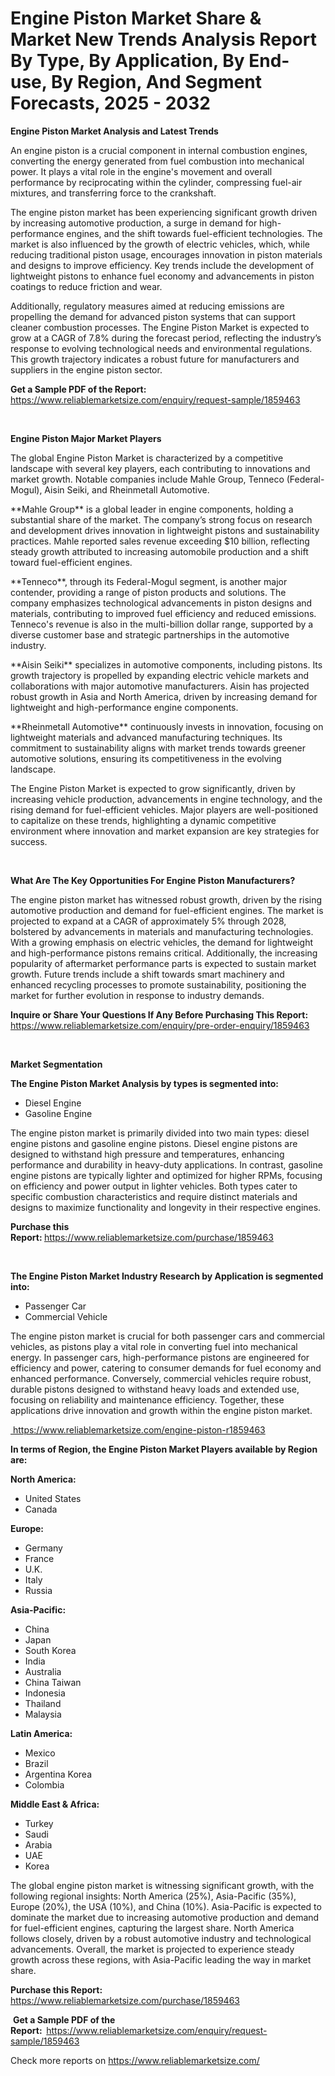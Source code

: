 <p><h1>Engine Piston Market Share & Market New Trends Analysis Report By Type, By Application, By End-use, By Region, And Segment Forecasts, 2025 - 2032</h1></p><p><strong>Engine Piston Market Analysis and Latest Trends</strong></p>
<p><p>An engine piston is a crucial component in internal combustion engines, converting the energy generated from fuel combustion into mechanical power. It plays a vital role in the engine's movement and overall performance by reciprocating within the cylinder, compressing fuel-air mixtures, and transferring force to the crankshaft. </p><p>The engine piston market has been experiencing significant growth driven by increasing automotive production, a surge in demand for high-performance engines, and the shift towards fuel-efficient technologies. The market is also influenced by the growth of electric vehicles, which, while reducing traditional piston usage, encourages innovation in piston materials and designs to improve efficiency. Key trends include the development of lightweight pistons to enhance fuel economy and advancements in piston coatings to reduce friction and wear. </p><p>Additionally, regulatory measures aimed at reducing emissions are propelling the demand for advanced piston systems that can support cleaner combustion processes. The Engine Piston Market is expected to grow at a CAGR of 7.8% during the forecast period, reflecting the industry’s response to evolving technological needs and environmental regulations. This growth trajectory indicates a robust future for manufacturers and suppliers in the engine piston sector.</p></p>
<p><strong>Get a Sample PDF of the Report:&nbsp;</strong> <a href="https://www.reliablemarketsize.com/enquiry/request-sample/1859463?utm_campaign=3345&utm_medium=2&utm_source=Github&utm_content=ia&utm_term=30032025&utm_id=engine-piston">https://www.reliablemarketsize.com/enquiry/request-sample/1859463</a></p>
<p>&nbsp;</p>
<p><strong>Engine Piston Major Market Players</strong></p>
<p><p>The global Engine Piston Market is characterized by a competitive landscape with several key players, each contributing to innovations and market growth. Notable companies include Mahle Group, Tenneco (Federal-Mogul), Aisin Seiki, and Rheinmetall Automotive.</p><p>**Mahle Group** is a global leader in engine components, holding a substantial share of the market. The company’s strong focus on research and development drives innovation in lightweight pistons and sustainability practices. Mahle reported sales revenue exceeding $10 billion, reflecting steady growth attributed to increasing automobile production and a shift toward fuel-efficient engines.</p><p>**Tenneco**, through its Federal-Mogul segment, is another major contender, providing a range of piston products and solutions. The company emphasizes technological advancements in piston designs and materials, contributing to improved fuel efficiency and reduced emissions. Tenneco's revenue is also in the multi-billion dollar range, supported by a diverse customer base and strategic partnerships in the automotive industry.</p><p>**Aisin Seiki** specializes in automotive components, including pistons. Its growth trajectory is propelled by expanding electric vehicle markets and collaborations with major automotive manufacturers. Aisin has projected robust growth in Asia and North America, driven by increasing demand for lightweight and high-performance engine components.</p><p>**Rheinmetall Automotive** continuously invests in innovation, focusing on lightweight materials and advanced manufacturing techniques. Its commitment to sustainability aligns with market trends towards greener automotive solutions, ensuring its competitiveness in the evolving landscape.</p><p>The Engine Piston Market is expected to grow significantly, driven by increasing vehicle production, advancements in engine technology, and the rising demand for fuel-efficient vehicles. Major players are well-positioned to capitalize on these trends, highlighting a dynamic competitive environment where innovation and market expansion are key strategies for success.</p></p>
<p>&nbsp;</p>
<p><strong>What Are The Key Opportunities For Engine Piston Manufacturers?</strong></p>
<p><p>The engine piston market has witnessed robust growth, driven by the rising automotive production and demand for fuel-efficient engines. The market is projected to expand at a CAGR of approximately 5% through 2028, bolstered by advancements in materials and manufacturing technologies. With a growing emphasis on electric vehicles, the demand for lightweight and high-performance pistons remains critical. Additionally, the increasing popularity of aftermarket performance parts is expected to sustain market growth. Future trends include a shift towards smart machinery and enhanced recycling processes to promote sustainability, positioning the market for further evolution in response to industry demands.</p></p>
<p><strong>Inquire or Share Your Questions If Any Before Purchasing This Report:</strong> <a href="https://www.reliablemarketsize.com/enquiry/pre-order-enquiry/1859463?utm_campaign=3345&utm_medium=2&utm_source=Github&utm_content=ia&utm_term=30032025&utm_id=engine-piston">https://www.reliablemarketsize.com/enquiry/pre-order-enquiry/1859463</a></p>
<p>&nbsp;</p>
<p><strong>Market Segmentation</strong></p>
<p><strong>The Engine Piston Market Analysis by types is segmented into:</strong></p>
<p><ul><li>Diesel Engine</li><li>Gasoline Engine</li></ul></p>
<p><p>The engine piston market is primarily divided into two main types: diesel engine pistons and gasoline engine pistons. Diesel engine pistons are designed to withstand high pressure and temperatures, enhancing performance and durability in heavy-duty applications. In contrast, gasoline engine pistons are typically lighter and optimized for higher RPMs, focusing on efficiency and power output in lighter vehicles. Both types cater to specific combustion characteristics and require distinct materials and designs to maximize functionality and longevity in their respective engines.</p></p>
<p><strong>Purchase this Report:&nbsp;</strong><a href="https://www.reliablemarketsize.com/purchase/1859463?utm_campaign=3345&utm_medium=2&utm_source=Github&utm_content=ia&utm_term=30032025&utm_id=engine-piston">https://www.reliablemarketsize.com/purchase/1859463</a></p>
<p>&nbsp;</p>
<p><strong>The Engine Piston Market Industry Research by Application is segmented into:</strong></p>
<p><ul><li>Passenger Car</li><li>Commercial Vehicle</li></ul></p>
<p><p>The engine piston market is crucial for both passenger cars and commercial vehicles, as pistons play a vital role in converting fuel into mechanical energy. In passenger cars, high-performance pistons are engineered for efficiency and power, catering to consumer demands for fuel economy and enhanced performance. Conversely, commercial vehicles require robust, durable pistons designed to withstand heavy loads and extended use, focusing on reliability and maintenance efficiency. Together, these applications drive innovation and growth within the engine piston market.</p></p>
<p><a href="https://www.reliablemarketsize.com/engine-piston-r1859463?utm_campaign=3345&utm_medium=2&utm_source=Github&utm_content=ia&utm_term=30032025&utm_id=engine-piston">&nbsp;https://www.reliablemarketsize.com/engine-piston-r1859463</a></p>
<p><strong>In terms of Region, the Engine Piston Market Players available by Region are:</strong></p>
<p>
    <p> <strong> North America: </strong>
        <ul>
            <li>United States</li>
            <li>Canada</li>
        </ul>
        </p> 
    <p> <strong> Europe: </strong>
        <ul>
            <li>Germany</li>
            <li>France</li>
            <li>U.K.</li>
            <li>Italy</li>
            <li>Russia</li>
        </ul>
        </p> 
    <p> <strong> Asia-Pacific: </strong>
        <ul>
            <li>China</li>
            <li>Japan</li>
            <li>South Korea</li>
            <li>India</li>
            <li>Australia</li>
            <li>China Taiwan</li>
            <li>Indonesia</li>
            <li>Thailand</li>
            <li>Malaysia</li>
        </ul>
        </p> 
    <p> <strong> Latin America: </strong>
        <ul>
            <li>Mexico</li>
            <li>Brazil</li>
            <li>Argentina Korea</li>
            <li>Colombia</li>
        </ul>
        </p> 
    <p> <strong> Middle East & Africa: </strong>
        <ul>
            <li>Turkey</li>
            <li>Saudi</li>
            <li>Arabia</li>
            <li>UAE</li>
            <li>Korea</li>
        </ul>
    </p>
    </p>
<p><p>The global engine piston market is witnessing significant growth, with the following regional insights: North America (25%), Asia-Pacific (35%), Europe (20%), the USA (10%), and China (10%). Asia-Pacific is expected to dominate the market due to increasing automotive production and demand for fuel-efficient engines, capturing the largest share. North America follows closely, driven by a robust automotive industry and technological advancements. Overall, the market is projected to experience steady growth across these regions, with Asia-Pacific leading the way in market share.</p></p>
<p><strong>Purchase this Report: </strong><a href="https://www.reliablemarketsize.com/purchase/1859463?utm_campaign=3345&utm_medium=2&utm_source=Github&utm_content=ia&utm_term=30032025&utm_id=engine-piston">https://www.reliablemarketsize.com/purchase/1859463</a></p>
<p>&nbsp;<strong>Get a Sample PDF of the Report:&nbsp;&nbsp;</strong><a href="https://www.reliablemarketsize.com/enquiry/request-sample/1859463?utm_campaign=3345&utm_medium=2&utm_source=Github&utm_content=ia&utm_term=30032025&utm_id=engine-piston">https://www.reliablemarketsize.com/enquiry/request-sample/1859463</a></p>
<p><strong></strong></p>
<p>Check more reports on <a href="https://www.reliablemarketsize.com/?utm_campaign=3345&utm_medium=2&utm_source=Github&utm_content=ia&utm_term=30032025&utm_id=engine-piston">https://www.reliablemarketsize.com/</a></p>
